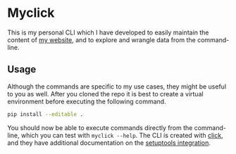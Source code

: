 # Myclick

This is my personal CLI which I have developed to easily maintain the content of [my website][my_website], and to explore and wrangle data from the command-line.

## Usage

Although the commands are specific to my use cases, they might be useful to you as well. After you cloned the repo it is best to create a virtual environment before executing the following command.

```bash
pip install --editable .
```

You should now be able to execute commands directly from the command-line, which you can test with `myclick --help`. The CLI is created with [click][click], and they have additional documentation on the [setuptools integration][click-setuptools].

[my_website]: https://www.ernst-bolle.com
[click]: https://click.palletsprojects.com/en/8.0.x/
[click-setuptools]: https://click.palletsprojects.com/en/8.0.x/setuptools/
